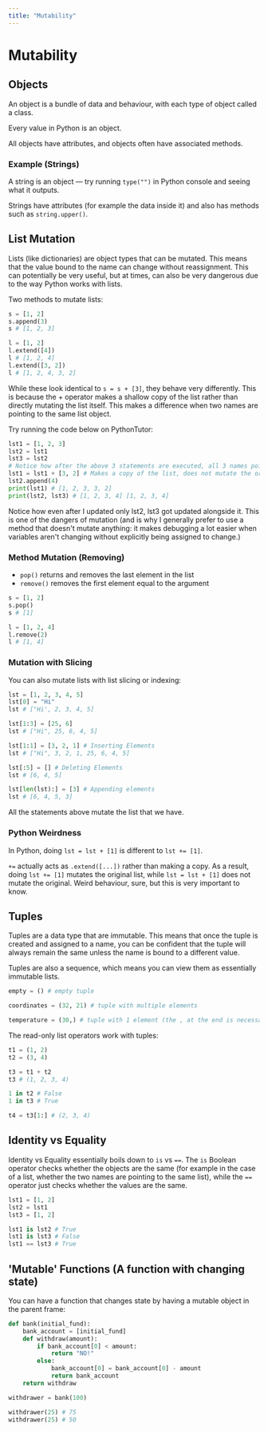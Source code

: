 ```yaml
---
title: "Mutability"
---
```


# Mutability

## Objects

An object is a bundle of data and behaviour, with each type of object called a class.

Every value in Python is an object.

All objects have attributes, and objects often have associated methods.

### Example (Strings)

A string is an object — try running `type("")` in Python console and seeing what it outputs.

Strings have attributes (for example the data inside it) and also has methods such as `string.upper()`.

## List Mutation

Lists (like dictionaries) are object types that can be mutated. This means that the value bound to the name can change without reassignment. This can potentially be very useful, but at times, can also be very dangerous due to the way Python works with lists.

Two methods to mutate lists:

```python
s = [1, 2]
s.append(3)
s # [1, 2, 3]

l = [1, 2]
l.extend([4])
l # [1, 2, 4]
l.extend([3, 2])
l # [1, 2, 4, 3, 2]
```

While these look identical to `s = s + [3]`, they behave very differently. This is because the + operator makes a shallow copy of the list rather than directly mutating the list itself. This makes a difference when two names are pointing to the same list object.

Try running the code below on PythonTutor:

```python
lst1 = [1, 2, 3]
lst2 = lst1
lst3 = lst2
# Notice how after the above 3 statements are executed, all 3 names point to the same list object
lst1 = lst1 + [3, 2] # Makes a copy of the list, does not mutate the original
lst2.append(4)
print(lst1) # [1, 2, 3, 3, 2]
print(lst2, lst3) # [1, 2, 3, 4] [1, 2, 3, 4]
```

Notice how even after I updated only lst2, lst3 got updated alongside it. This is one of the dangers of mutation (and is why I generally prefer to use a method that doesn't mutate anything: it makes debugging a lot easier when variables aren't changing without explicitly being assigned to change.)

### Method Mutation (Removing)

- `pop()` returns and removes the last element in the list
- `remove()` removes the first element equal to the argument

```python
s = [1, 2]
s.pop()
s # [1]

l = [1, 2, 4]
l.remove(2)
l # [1, 4]
```

### Mutation with Slicing

You can also mutate lists with list slicing or indexing:

```python
lst = [1, 2, 3, 4, 5]
lst[0] = "Hi"
lst # ["Hi', 2, 3, 4, 5]

lst[1:3] = [25, 6]
lst # ["Hi", 25, 6, 4, 5]

lst[1:1] = [3, 2, 1] # Inserting Elements
lst # ["Hi", 3, 2, 1, 25, 6, 4, 5]

lst[:5] = [] # Deleting Elements
lst # [6, 4, 5]

lst[len(lst):] = [3] # Appending elements
lst # [6, 4, 5, 3]
```

All the statements above mutate the list that we have.

### Python Weirdness

In Python, doing `lst = lst + [1]` is different to `lst += [1]`.

`+=` actually acts as `.extend([...])` rather than making a copy. As a result, doing `lst += [1]` mutates the original list, while `lst = lst + [1]` does not mutate the original. Weird behaviour, sure, but this is very important to know.

## Tuples

Tuples are a data type that are immutable. This means that once the tuple is created and assigned to a name, you can be confident that the tuple will always remain the same unless the name is bound to a different value.

Tuples are also a sequence, which means you can view them as essentially immutable lists.

```python
empty = () # empty tuple

coordinates = (32, 21) # tuple with multiple elements

temperature = (30,) # tuple with 1 element (the , at the end is necessary for python to parse it as a tuple)
```

The read-only list operators work with tuples:

```python
t1 = (1, 2)
t2 = (3, 4)

t3 = t1 + t2 
t3 # (1, 2, 3, 4)

1 in t2 # False
1 in t3 # True

t4 = t3[1:] # (2, 3, 4)
```

## Identity vs Equality

Identity vs Equality essentially boils down to `is` vs `==`. The `is` Boolean operator checks whether the objects are the same (for example in the case of a list, whether the two names are pointing to the same list), while the `==` operator just checks whether the values are the same.

```python
lst1 = [1, 2]
lst2 = lst1
lst3 = [1, 2]

lst1 is lst2 # True
lst1 is lst3 # False
lst1 == lst3 # True
```

## 'Mutable' Functions (A function with changing state)

You can have a function that changes state by having a mutable object in the parent frame:

```python
def bank(initial_fund):
    bank_account = [initial_fund]
    def withdraw(amount):
        if bank_account[0] < amount:
            return "NO!"
        else:
            bank_account[0] = bank_account[0] - amount
            return bank_account
    return withdraw

withdrawer = bank(100)

withdrawer(25) # 75
withdrawer(25) # 50
``` 